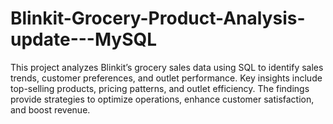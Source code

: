 # Blinkit-Grocery-Product-Analysis-update---MySQL
This project analyzes Blinkit’s grocery sales data using SQL to identify sales trends, customer preferences, and outlet performance. Key insights include top-selling products, pricing patterns, and outlet efficiency. The findings provide strategies to optimize operations, enhance customer satisfaction, and boost revenue.
